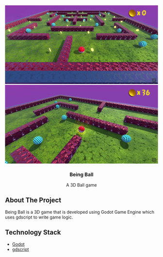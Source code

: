 <p align="center">
  <a href="https://github.com/Assertor1/Being-Ball">
    <img src="Screenshots/vlcsnap-2021-05-02-17h29m11s448.png">
    <img src="Screenshots/vlcsnap-2021-05-02-17h29m32s067.png">
  </a>

  <h3 align="center">Being Ball</h3>

  <p align="center">
    A 3D Ball game
    <br />
    
  </p>
</p>

## About The Project

Being Ball is a 3D game that is developed using Godot Game Engine which uses gdscript to write game logic. 

## Technology Stack

* [Godot](https://godotengine.org/)
* [gdscript](https://docs.godotengine.org/en/stable/getting_started/scripting/gdscript/gdscript_basics.html)
